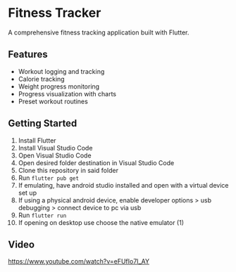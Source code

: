 # Fitness Tracker

A comprehensive fitness tracking application built with Flutter.

## Features
- Workout logging and tracking
- Calorie tracking
- Weight progress monitoring
- Progress visualization with charts
- Preset workout routines

## Getting Started
1. Install Flutter
2. Install Visual Studio Code
3. Open Visual Studio Code
4. Open desired folder destination in Visual Studio Code
5. Clone this repository in said folder
6. Run `flutter pub get`
7. If emulating, have android studio installed and open with a virtual device set up
8. If using a physical android device, enable developer options > usb debugging > connect device to pc via usb
5. Run `flutter run`
6. If opening on desktop use choose the native emulator (1)

## Video
https://www.youtube.com/watch?v=eFUfIo7I_AY
